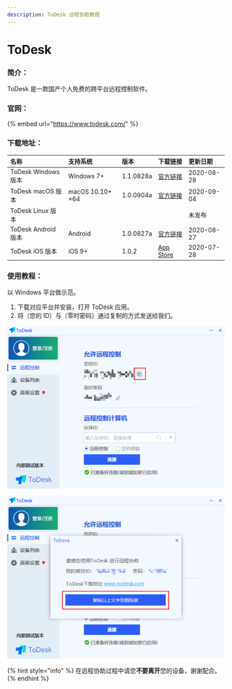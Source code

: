 ```yaml
---
description: ToDesk 远程协助教程
---
```


# ToDesk

### 简介：

ToDesk 是一款国产个人免费的跨平台远程控制软件。

### 官网：

{% embed url="https://www.todesk.com/" %}

### 下载地址：

| 名称 | 支持系统 | 版本 | 下载链接 | 更新日期 |
| :--- | :--- | :--- | :--- | :--- |
| ToDesk Windows 版本 | Windows 7+ | 1.1.0828a | [官方链接](https://update.todesk.com/setup_20200828a.exe) | 2020-08-28 |
| ToDesk macOS 版本 | macOS 10.10+ ×64 | 1.0.0904a | [官方链接](https://update.todesk.com/ToDesk1.0.0904a.pkg) | 2020-09-04 |
| ToDesk Linux 版本 |  |  |  | 未发布 |
| ToDesk Android 版本 | Android | 1.0.0827a | [官方链接](https://update.todesk.com/todesk.apk) | 2020-08-27 |
| ToDesk iOS 版本 | iOS 9+ | 1.0.2 | [App Store](https://apps.apple.com/cn/app/todesk/id1519407428) | 2020-07-28 |

### 使用教程：

以 Windows 平台做示范。

1. 下载对应平台并安装，打开 ToDesk 应用。
2. 将〔您的 ID〕与〔零时密码〕通过复制的方式发送给我们。

![&#x70B9;&#x51FB;&#x590D;&#x5236;&#x6309;&#x94AE;](../../.gitbook/assets/todesk-001.png)

![&#x70B9;&#x51FB;&#x3014;&#x590D;&#x5236;&#x4EE5;&#x4E0A;&#x6587;&#x5B57;&#x5230;&#x526A;&#x8D34;&#x677F;&#x3015;&#x968F;&#x540E;&#x7C98;&#x8D34;&#x53D1;&#x9001;&#x7ED9;&#x6211;&#x4EEC;](../../.gitbook/assets/todesk-002.png)

{% hint style="info" %}
在远程协助过程中请您**不要离开**您的设备，谢谢配合。
{% endhint %}

